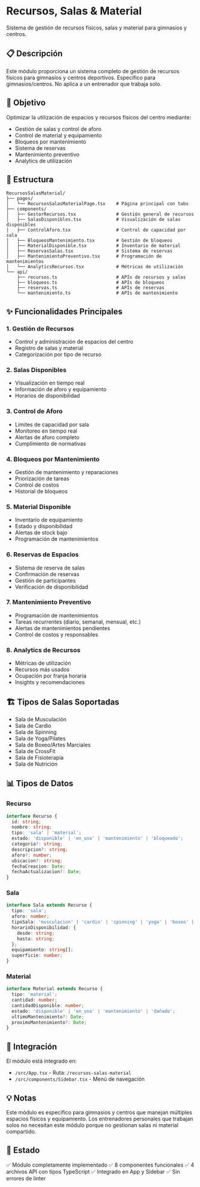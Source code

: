 # Recursos, Salas & Material

Sistema de gestión de recursos físicos, salas y material para gimnasios y centros.

## 📋 Descripción

Este módulo proporciona un sistema completo de gestión de recursos físicos para gimnasios y centros deportivos. Específico para gimnasios/centros. No aplica a un entrenador que trabaja solo.

## 🎯 Objetivo

Optimizar la utilización de espacios y recursos físicos del centro mediante:
- Gestión de salas y control de aforo
- Control de material y equipamiento
- Bloqueos por mantenimiento
- Sistema de reservas
- Mantenimiento preventivo
- Analytics de utilización

## 📁 Estructura

```
RecursosSalasMaterial/
├── pages/
│   └── RecursosSalasMaterialPage.tsx    # Página principal con tabs
├── components/
│   ├── GestorRecursos.tsx               # Gestión general de recursos
│   ├── SalasDisponibles.tsx             # Visualización de salas disponibles
│   ├── ControlAforo.tsx                 # Control de capacidad por sala
│   ├── BloqueosMantenimiento.tsx        # Gestión de bloqueos
│   ├── MaterialDisponible.tsx           # Inventario de material
│   ├── ReservasSalas.tsx                # Sistema de reservas
│   ├── MantenimientoPreventivo.tsx      # Programación de mantenimientos
│   └── AnalyticsRecursos.tsx            # Métricas de utilización
└── api/
    ├── recursos.ts                      # APIs de recursos y salas
    ├── bloqueos.ts                      # APIs de bloqueos
    ├── reservas.ts                      # APIs de reservas
    └── mantenimiento.ts                 # APIs de mantenimiento
```

## ✨ Funcionalidades Principales

### 1. Gestión de Recursos
- Control y administración de espacios del centro
- Registro de salas y material
- Categorización por tipo de recurso

### 2. Salas Disponibles
- Visualización en tiempo real
- Información de aforo y equipamiento
- Horarios de disponibilidad

### 3. Control de Aforo
- Límites de capacidad por sala
- Monitoreo en tiempo real
- Alertas de aforo completo
- Cumplimiento de normativas

### 4. Bloqueos por Mantenimiento
- Gestión de mantenimiento y reparaciones
- Priorización de tareas
- Control de costos
- Historial de bloqueos

### 5. Material Disponible
- Inventario de equipamiento
- Estado y disponibilidad
- Alertas de stock bajo
- Programación de mantenimientos

### 6. Reservas de Espacios
- Sistema de reserva de salas
- Confirmación de reservas
- Gestión de participantes
- Verificación de disponibilidad

### 7. Mantenimiento Preventivo
- Programación de mantenimientos
- Tareas recurrentes (diario, semanal, mensual, etc.)
- Alertas de mantenimientos pendientes
- Control de costos y responsables

### 8. Analytics de Recursos
- Métricas de utilización
- Recursos más usados
- Ocupación por franja horaria
- Insights y recomendaciones

## 🏗️ Tipos de Salas Soportadas

- Sala de Musculación
- Sala de Cardio
- Sala de Spinning
- Sala de Yoga/Pilates
- Sala de Boxeo/Artes Marciales
- Sala de CrossFit
- Sala de Fisioterapia
- Sala de Nutrición

## 📊 Tipos de Datos

### Recurso
```typescript
interface Recurso {
  id: string;
  nombre: string;
  tipo: 'sala' | 'material';
  estado: 'disponible' | 'en_uso' | 'mantenimiento' | 'bloqueado';
  categoria?: string;
  descripcion?: string;
  aforo?: number;
  ubicacion?: string;
  fechaCreacion: Date;
  fechaActualizacion?: Date;
}
```

### Sala
```typescript
interface Sala extends Recurso {
  tipo: 'sala';
  aforo: number;
  tipoSala: 'musculacion' | 'cardio' | 'spinning' | 'yoga' | 'boxeo' | 'crossfit' | 'fisioterapia' | 'nutricion';
  horarioDisponibilidad: {
    desde: string;
    hasta: string;
  };
  equipamiento: string[];
  superficie: number;
}
```

### Material
```typescript
interface Material extends Recurso {
  tipo: 'material';
  cantidad: number;
  cantidadDisponible: number;
  estado: 'disponible' | 'en_uso' | 'mantenimiento' | 'dañado';
  ultimoMantenimiento?: Date;
  proximoMantenimiento?: Date;
}
```

## 🔗 Integración

El módulo está integrado en:
- `/src/App.tsx` - Ruta: `/recursos-salas-material`
- `/src/components/Sidebar.tsx` - Menú de navegación

## 💡 Notas

Este módulo es específico para gimnasios y centros que manejan múltiples espacios físicos y equipamiento. Los entrenadores personales que trabajan solos no necesitan este módulo porque no gestionan salas ni material compartido.

## 🚀 Estado

✅ Módulo completamente implementado
✅ 8 componentes funcionales
✅ 4 archivos API con tipos TypeScript
✅ Integrado en App y Sidebar
✅ Sin errores de linter

